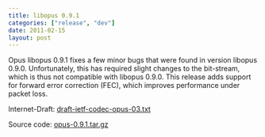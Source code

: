 ```yaml
---
title: libopus 0.9.1
categories: ["release", "dev"]
date: 2011-02-15
layout: post
---
```


Opus libopus 0.9.1 fixes a few minor bugs that were found in version libopus 0.9.0.
Unfortunately, this has required slight changes to the bit-stream, which is thus not
compatible with libopus 0.9.0. This release adds support for forward error correction
(FEC), which improves performance under packet loss.

Internet-Draft: [draft-ietf-codec-opus-03.txt](http://tools.ietf.org/id/draft-ietf-codec-opus-03.txt)

Source code: [opus-0.9.1.tar.gz](http://downloads.xiph.org/releases/opus/opus-0.9.1.tar.gz)
